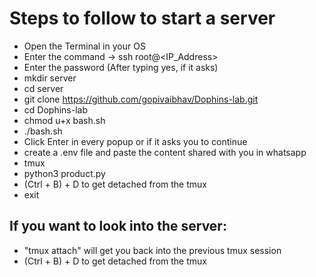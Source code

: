# Steps to follow to start a server
- Open the Terminal in your OS
- Enter the command -> ssh root@<IP_Address>
- Enter the password (After typing yes, if it asks)
- mkdir server
- cd server
- git clone https://github.com/gopivaibhav/Dophins-lab.git
- cd Dophins-lab
- chmod u+x bash.sh
- ./bash.sh
- Click Enter in every popup or if it asks you to continue
- create a .env file and paste the content shared with you in whatsapp
- tmux
- python3 product.py
- (Ctrl + B) + D to get detached from the tmux
- exit

## If you want to look into the server:
- "tmux attach" will get you back into the previous tmux session
- (Ctrl + B) + D to get detached from the tmux
